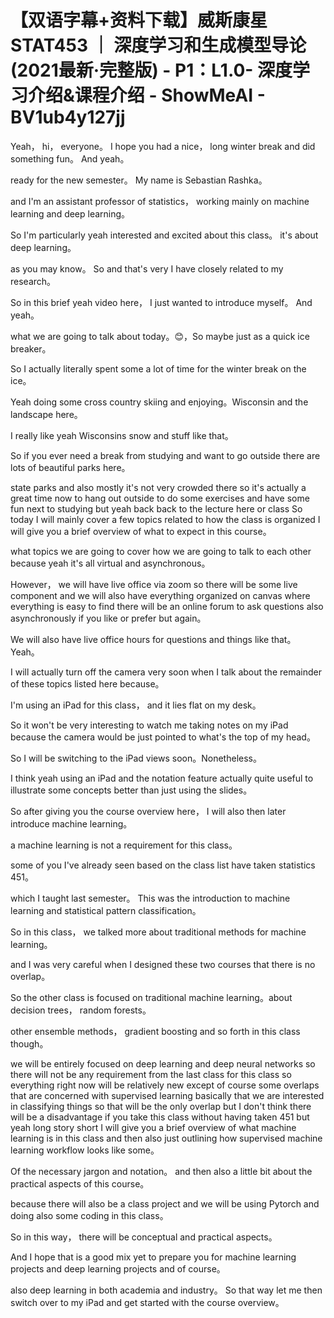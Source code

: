 # 【双语字幕+资料下载】威斯康星 STAT453 ｜ 深度学习和生成模型导论(2021最新·完整版) - P1：L1.0- 深度学习介绍&课程介绍 - ShowMeAI - BV1ub4y127jj

Yeah， hi， everyone。 I hope you had a nice， long winter break and did something fun。 And yeah。

 ready for the new semester。 My name is Sebastian Rashka。

 and I'm an assistant professor of statistics， working mainly on machine learning and deep learning。

 So I'm particularly yeah interested and excited about this class。 it's about deep learning。

 as you may know。 So and that's very I have closely related to my research。

 So in this brief yeah video here， I just wanted to introduce myself。 And yeah。

 what we are going to talk about today。😊，So maybe just as a quick ice breaker。

 So I actually literally spent some a lot of time for the winter break on the ice。

 Yeah doing some cross country skiing and enjoying。Wisconsin and the landscape here。

 I really like yeah Wisconsins snow and stuff like that。

 So if you ever need a break from studying and want to go outside there are lots of beautiful parks here。

 state parks and also mostly it's not very crowded there so it's actually a great time now to hang out outside to do some exercises and have some fun next to studying but yeah back back to the lecture here or class So today I will mainly cover a few topics related to how the class is organized I will give you a brief overview of what to expect in this course。

 what topics we are going to cover how we are going to talk to each other because yeah it's all virtual and asynchronous。

 However， we will have live office via zoom so there will be some live component and we will also have everything organized on canvas where everything is easy to find there will be an online forum to ask questions also asynchronously if you like or prefer but again。

We will also have live office hours for questions and things like that。 Yeah。

 I will actually turn off the camera very soon when I talk about the remainder of these topics listed here because。

I'm using an iPad for this class， and it lies flat on my desk。

 So it won't be very interesting to watch me taking notes on my iPad because the camera would be just pointed to what's the top of my head。

 So I will be switching to the iPad views soon。Nonetheless。

 I think yeah using an iPad and the notation feature actually quite useful to illustrate some concepts better than just using the slides。

 So after giving you the course overview here， I will also then later introduce machine learning。

 a machine learning is not a requirement for this class。

 some of you I've already seen based on the class list have taken statistics 451。

 which I taught last semester。 This was the introduction to machine learning and statistical pattern classification。

 So in this class， we talked more about traditional methods for machine learning。

 and I was very careful when I designed these two courses that there is no overlap。

 So the other class is focused on traditional machine learning。about decision trees， random forests。

 other ensemble methods， gradient boosting and so forth in this class though。

 we will be entirely focused on deep learning and deep neural networks so there will not be any requirement from the last class for this class so everything right now will be relatively new except of course some overlaps that are concerned with supervised learning basically that we are interested in classifying things so that will be the only overlap but I don't think there will be a disadvantage if you take this class without having taken 451 but yeah long story short I will give you a brief overview of what machine learning is in this class and then also just outlining how supervised machine learning workflow looks like some。

Of the necessary jargon and notation。 and then also a little bit about the practical aspects of this course。

 because there will also be a class project and we will be using Pytorch and doing also some coding in this class。

 So in this way， there will be conceptual and practical aspects。

 And I hope that is a good mix yet to prepare you for machine learning projects and deep learning projects and of course。

 also deep learning in both academia and industry。 So that way let me then switch over to my iPad and get started with the course overview。

